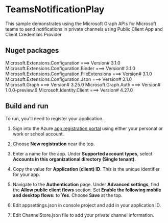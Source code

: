 # TeamsNotificationPlay
This sample demonstrates using the Microsoft Graph APIs for Microsoft teams to send notifications in private channels using Public Client App and Client Credentials Provider


## Nuget packages

Microsoft.Extensions.Configuration ===> Version# 3.1.0  
Microsoft.Extensions.Configuration.Binder ===> Version# 3.1.0  
Microsoft.Extensions.Configuration.FileExtensions ===> Version# 3.1.0  
Microsoft.Extensions.Configuration.Json ===> Version# 3.1.0  
Microsoft.Graph ===> Version# 3.25.0
Microsoft.Graph.Auth ===> Version# 1.0.0-preview.6
Microsoft.Identity.Client ===> Version# 4.27.0

## Build and run

To run, you'll need to register your application.

1. Sign into the Azure [app registration portal](https://go.microsoft.com/fwlink/?linkid=2083908) using either your personal or work or school account.

2. Choose **New registration** near the top.

3. Enter a name for the app. Under **Supported account types**, select **Accounts in this organizational directory (Single tenant)**.

4. Copy the value for **Application (client) ID**. This is the unique identifier for your app.

5. Navigate to the **Authentication** page.
   Under **Advanced settings**, find the **Allow public client flows** section. 
   Set **Enable the following mobile and desktop flows:**  to **Yes**.
   Choose **Save** at the top.

6. Edit appsettings.json in console project and add in your application ID.

7. Edit ChannelStore.json file to add your private channel information. 





